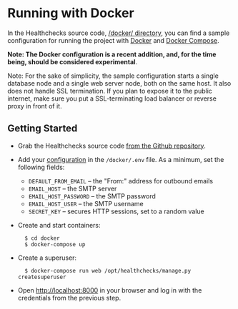 # Running with Docker

In the Healthchecks source code, [/docker/ directory](https://github.com/healthchecks/healthchecks/tree/master/docker),
you can find a sample configuration for running the project with
[Docker](https://www.docker.com) and [Docker Compose](https://docs.docker.com/compose/).

**Note: The Docker configuration is a recent addition, and, for the time being,
should be considered experimental**.

Note: For the sake of simplicity, the sample configuration starts a single database
node and a single web server node, both on the same host. It also does not handle SSL
termination. If you plan to expose it to the public internet, make sure you put a
SSL-terminating load balancer or reverse proxy in front of it.

## Getting Started

* Grab the Healthchecks source code
  [from the Github repository](https://github.com/healthchecks/healthchecks).
* Add your [configuration](../self_hosted_configuration/) in the `/docker/.env` file.
  As a minimum, set the following fields:
    * `DEFAULT_FROM_EMAIL` – the "From:" address for outbound emails
    * `EMAIL_HOST` – the SMTP server
    * `EMAIL_HOST_PASSWORD` – the SMTP password
    * `EMAIL_HOST_USER` – the SMTP username
    * `SECRET_KEY` – secures HTTP sessions, set to a random value
* Create and start containers:

        $ cd docker
        $ docker-compose up

* Create a superuser:

        $ docker-compose run web /opt/healthchecks/manage.py createsuperuser

* Open [http://localhost:8000](http://localhost:8000) in your browser and log in with
  the credentials from the previous step.
